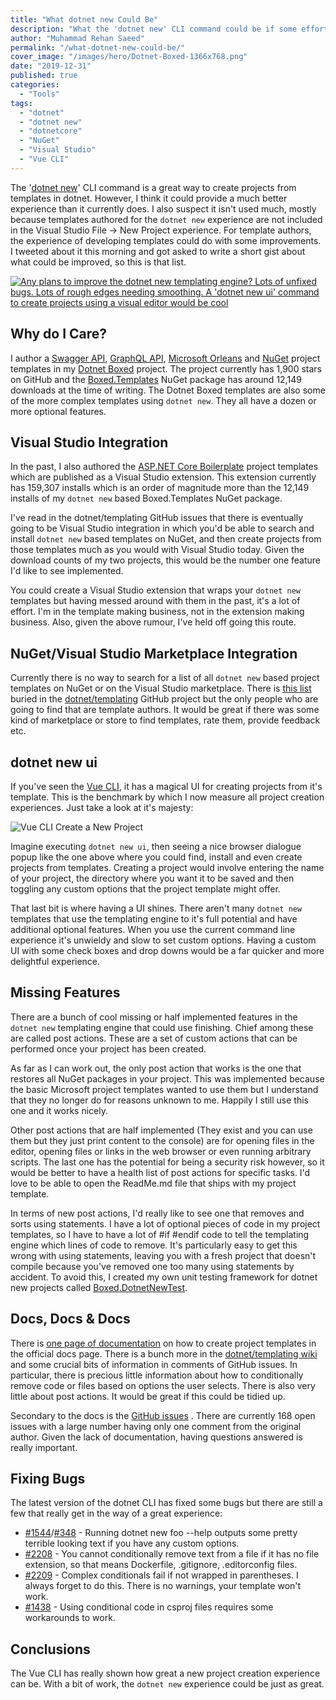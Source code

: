 ```yaml
---
title: "What dotnet new Could Be"
description: "What the 'dotnet new' CLI command could be if some effort was spent on developing it. I compare it to other templating engines and suggest ideas."
author: "Muhammad Rehan Saeed"
permalink: "/what-dotnet-new-could-be/"
cover_image: "/images/hero/Dotnet-Boxed-1366x768.png"
date: "2019-12-31"
published: true
categories:
  - "Tools"
tags:
  - "dotnet"
  - "dotnet new"
  - "dotnetcore"
  - "NuGet"
  - "Visual Studio"
  - "Vue CLI"
---
```


The '[dotnet new](https://docs.microsoft.com/en-us/dotnet/core/tools/custom-templates)' CLI command is a great way to create projects from templates in dotnet. However, I think it could provide a much better experience than it currently does. I also suspect it isn't used much, mostly because templates authored for the `dotnet new` experience are not included in the Visual Studio File -> New Project experience. For template authors, the experience of developing templates could do with some improvements. I tweeted about it this morning and got asked to write a short gist about what could be improved, so this is that list.

[![Any plans to improve the dotnet new templating engine? Lots of unfixed bugs. Lots of rough edges needing smoothing. A 'dotnet new ui' command to create projects using a visual editor would be cool](./images/Twitter.png)](https://twitter.com/RehanSaeedUK/status/1211663043840684036?s=20)

## Why do I Care?

I author a [Swagger API](https://github.com/Dotnet-Boxed/Templates/blob/master/Docs/API.md), [GraphQL API](https://github.com/Dotnet-Boxed/Templates/blob/master/Docs/GraphQL.md), [Microsoft Orleans](https://github.com/Dotnet-Boxed/Templates/blob/master/Docs/Orleans.md) and [NuGet](https://github.com/Dotnet-Boxed/Templates/blob/master/Docs/NuGet.md) project templates in my [Dotnet Boxed](https://github.com/Dotnet-Boxed/Templates) project. The project currently has 1,900 stars on GitHub and the [Boxed.Templates](https://www.nuget.org/packages/Boxed.Templates/) NuGet package has around 12,149 downloads at the time of writing. The Dotnet Boxed templates are also some of the more complex templates using `dotnet new`. They all have a dozen or more optional features.

## Visual Studio Integration

In the past, I also authored the [ASP.NET Core Boilerplate](https://marketplace.visualstudio.com/items?itemName=RehanSaeed.ASPNETMVCBoilerplate) project templates which are published as a Visual Studio extension. This extension currently has 159,307 installs which is an order of magnitude more than the 12,149 installs of my `dotnet new` based Boxed.Templates NuGet package.

I've read in the dotnet/templating GitHub issues that there is eventually going to be Visual Studio integration in which you'd be able to search and install `dotnet new` based templates on NuGet, and then create projects from those templates much as you would with Visual Studio today. Given the download counts of my two projects, this would be the number one feature I'd like to see implemented.

You could create a Visual Studio extension that wraps your `dotnet new` templates but having messed around with them in the past, it's a lot of effort. I'm in the template making business, not in the extension making business. Also, given the above rumour, I've held off going this route.

## NuGet/Visual Studio Marketplace Integration

Currently there is no way to search for a list of all `dotnet new` based project templates on NuGet or on the Visual Studio marketplace. There is [this list](https://github.com/dotnet/templating/wiki/Available-templates-for-dotnet-new) buried in the [dotnet/templating](https://github.com/dotnet/templating) GitHub project but the only people who are going to find that are template authors. It would be great if there was some kind of marketplace or store to find templates, rate them, provide feedback etc.

## dotnet new ui

If you've seen the [Vue CLI](https://cli.vuejs.org/guide/creating-a-project.html#using-the-gui), it has a magical UI for creating projects from it's template. This is the benchmark by which I now measure all project creation experiences. Just take a look at it's majesty:

![Vue CLI Create a New Project](./images/Vue-CLI-Create-a-New-Project-1024x828.png)

Imagine executing `dotnet new ui`, then seeing a nice browser dialogue popup like the one above where you could find, install and even create projects from templates. Creating a project would involve entering the name of your project, the directory where you want it to be saved and then toggling any custom options that the project template might offer.

That last bit is where having a UI shines. There aren't many `dotnet new` templates that use the templating engine to it's full potential and have additional optional features. When you use the current command line experience it's unwieldy and slow to set custom options. Having a custom UI with some check boxes and drop downs would be a far quicker and more delightful experience.

## Missing Features

There are a bunch of cool missing or half implemented features in the `dotnet new` templating engine that could use finishing. Chief among these are called post actions. These are a set of custom actions that can be performed once your project has been created.

As far as I can work out, the only post action that works is the one that restores all NuGet packages in your project. This was implemented because the basic Microsoft project templates wanted to use them but I understand that they no longer do for reasons unknown to me. Happily I still use this one and it works nicely.

Other post actions that are half implemented (They exist and you can use them but they just print content to the console) are for opening files in the editor, opening files or links in the web browser or even running arbitrary scripts. The last one has the potential for being a security risk however, so it would be better to have a health list of post actions for specific tasks. I'd love to be able to open the ReadMe.md file that ships with my project template.

In terms of new post actions, I'd really like to see one that removes and sorts using statements. I have a lot of optional pieces of code in my project templates, so I have to have a lot of #if #endif code to tell the templating engine which lines of code to remove. It's particularly easy to get this wrong with using statements, leaving you with a fresh project that doesn't compile because you've removed one too many using statements by accident. To avoid this, I created my own unit testing framework for dotnet new projects called [Boxed.DotnetNewTest](https://github.com/Dotnet-Boxed/Framework#boxeddotnetnewtest).

## Docs, Docs & Docs

There is [one page of documentation](https://docs.microsoft.com/en-us/dotnet/core/tools/custom-templates) on how to create project templates in the official docs page. There is a bunch more in the [dotnet/templating wiki](https://github.com/dotnet/templating/wiki) and some crucial bits of information in comments of GitHub issues. In particular, there is precious little information about how to conditionally remove code or files based on options the user selects. There is also very little about post actions. It would be great if this could be tidied up.

Secondary to the docs is the [GitHub issues](https://github.com/dotnet/templating/issues) . There are currently 168 open issues with a large number having only one comment from the original author. Given the lack of documentation, having questions answered is really important.

## Fixing Bugs

The latest version of the dotnet CLI has fixed some bugs but there are still a few that really get in the way of a great experience:

- [#1544](https://github.com/dotnet/templating/issues/1544)/[#348](https://github.com/dotnet/templating/issues/348) - Running dotnet new foo --help outputs some pretty terrible looking text if you have any custom options.
- [#2208](https://github.com/dotnet/templating/issues/2208) - You cannot conditionally remove text from a file if it has no file extension, so that means Dockerfile, .gitignore, .editorconfig files.
- [#2209](https://github.com/dotnet/templating/issues/2209) - Complex conditionals fail if not wrapped in parentheses. I always forget to do this. There is no warnings, your template won't work.
- [#1438](https://github.com/dotnet/templating/issues/1438) - Using conditional code in csproj files requires some workarounds to work.

## Conclusions

The Vue CLI has really shown how great a new project creation experience can be. With a bit of work, the `dotnet new` experience could be just as great.
